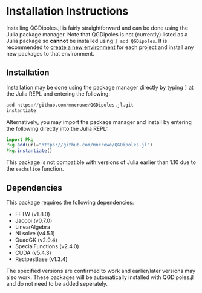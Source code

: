 # Installation Instructions

Installing QGDipoles.jl is fairly straightforward and can be done using the Julia package manager.
Note that QGDipoles is not (currently) listed as a Julia package so **cannot** be installed using `] add QGDipoles`.
It is recommended to [create a new environment](https://pkgdocs.julialang.org/v1/environments/) for each project and install any new packages to that environment. 

## Installation

Installation may be done using the package manager directly by typing `]` at the Julia REPL and entering the following:
```julia
add https://github.com/mncrowe/QGDipoles.jl.git
instantiate
```
Alternatively, you may import the package manager and install by entering the following directly into the Julia REPL:
```julia
import Pkg
Pkg.add(url="https://github.com/mncrowe/QGDipoles.jl")
Pkg.instantiate()
```
This package is not compatible with versions of Julia earlier than 1.10 due to the `eachslice` function.

## Dependencies

This package requires the following dependencies:

* FFTW (v1.8.0)
* Jacobi (v0.7.0)
* LinearAlgebra
* NLsolve (v4.5.1)
* QuadGK (v2.9.4)
* SpecialFunctions (v2.4.0)
* CUDA (v5.4.3)
* RecipesBase (v1.3.4)

The specified versions are confirmed to work and earlier/later versions may also work.
These packages will be automatically installed with QGDipoles.jl and do not need to be added seperately.
